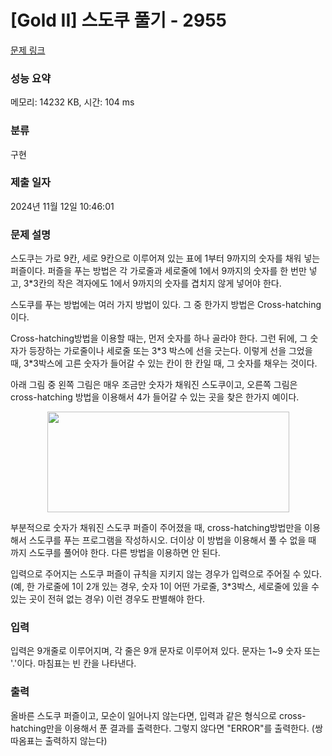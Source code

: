 # [Gold II] 스도쿠 풀기 - 2955 

[문제 링크](https://www.acmicpc.net/problem/2955) 

### 성능 요약

메모리: 14232 KB, 시간: 104 ms

### 분류

구현

### 제출 일자

2024년 11월 12일 10:46:01

### 문제 설명

<p>스도쿠는 가로 9칸, 세로 9칸으로 이루어져 있는 표에 1부터 9까지의 숫자를 채워 넣는 퍼즐이다. 퍼즐을 푸는 방법은 각 가로줄과 세로줄에 1에서 9까지의 숫자를 한 번만 넣고, 3*3칸의 작은 격자에도 1에서 9까지의 숫자를 겹치지 않게 넣어야 한다.</p>

<p>스도쿠를 푸는 방법에는 여러 가지 방법이 있다. 그 중 한가지 방법은 Cross-hatching이다.</p>

<p>Cross-hatching방법을 이용할 때는, 먼저 숫자를 하나 골라야 한다. 그런 뒤에, 그 숫자가 등장하는 가로줄이나 세로줄 또는 3*3 박스에 선을 긋는다. 이렇게 선을 그었을 때, 3*3박스에 고른 숫자가 들어갈 수 있는 칸이 한 칸일 때, 그 숫자를 채우는 것이다.</p>

<p>아래 그림 중 왼쪽 그림은 매우 조금만 숫자가 채워진 스도쿠이고, 오른쪽 그림은 cross-hatching 방법을 이용해서 4가 들어갈 수 있는 곳을 찾은 한가지 예이다.</p>

<p style="text-align: center;"><img alt="" src="https://upload.acmicpc.net/7bcc39e3-7b98-4baf-a829-fcdf83cfddd9/-/preview/" style="width: 387px; height: 161px;"></p>

<p>부분적으로 숫자가 채워진 스도쿠 퍼즐이 주어졌을 때, cross-hatching방법만을 이용해서 스도쿠를 푸는 프로그램을 작성하시오. 더이상 이 방법을 이용해서 풀 수 없을 때 까지 스도쿠를 풀어야 한다. 다른 방법을 이용하면 안 된다.</p>

<p>입력으로 주어지는 스도쿠 퍼즐이 규칙을 지키지 않는 경우가 입력으로 주어질 수 있다. (예, 한 가로줄에 1이 2개 있는 경우, 숫자 1이 어떤 가로줄, 3*3박스, 세로줄에 있을 수 있는 곳이 전혀 없는 경우) 이런 경우도 판별해야 한다.</p>

### 입력 

 <p>입력은 9개줄로 이루어지며, 각 줄은 9개 문자로 이루어져 있다. 문자는 1~9 숫자 또는 '.'이다. 마침표는 빈 칸을 나타낸다.</p>

### 출력 

 <p>올바른 스도쿠 퍼즐이고, 모순이 일어나지 않는다면, 입력과 같은 형식으로 cross-hatching만을 이용해서 푼 결과를 출력한다. 그렇지 않다면 "ERROR"를 출력한다. (쌍따옴표는 출력하지 않는다)</p>

